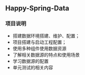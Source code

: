 ## Happy-Spring-Data
### 项目说明
* 搭建数据环境搭建、维护、配置；
* 项目搭建与启动工程配置；
* 使用多种组件使用数据资源
* 了解相关数据源的特点和使用场景
* 学习数据源的配置
* 单元测试的相关内容
